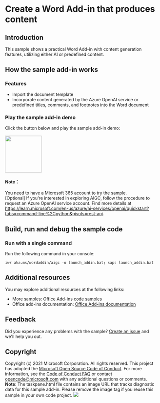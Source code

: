 # Create a Word Add-in that produces content

## Introduction
This sample shows a practical Word Add-in with content generation features, utilizing either AI or predefined content. 

## How the sample add-in works
### Features
- Import the document template
- Incorporate content generated by the Azure OpenAI service or predefined titles, comments, and footnotes into the Word document

### Play the sample add-in demo
Click the button below and play the sample add-in demo:<br>
<br>[<img src="https://github.com/MingjiaLiu1995/Word-Scenario-based-Add-in-Samples/assets/107099441/6155cd00-5e16-405e-82f4-28ed2e4ce54d" width="120"/>](https://office.live.com/start/Word.aspx?culture=en-US&omextemplateclient=Word&omexsessionid=b30f7d11-8a5c-4f83-8ca6-461c38219b2a&omexcampaignid=none&templateid=WA200006289&templatetitle=AI%20Content%20Generation%20Add-in%20for%20Word&omexsrctype=1)
<br>

#### Note：
You need to have a Microsoft 365 account to try the sample. 
<br>[Optional] If you're interested in exploring AIGC, follow the procedure to request an Azure OpenAI service account. Find more details at https://learn.microsoft.com/en-us/azure/ai-services/openai/quickstart?tabs=command-line%2Cpython&pivots=rest-api.

## Build, run and debug the sample code 
### Run with a single command

Run the following command in your console:

    iwr aka.ms/wordaddin/aigc -o launch_addin.bat; saps launch_addin.bat

## Additional resources
You may explore additional resources at the following links:
- More samples: [Office Add-ins code samples](https://github.com/OfficeDev/Office-Add-in-samples)
- Office add-ins documentation: [Office Add-ins documentation](https://learn.microsoft.com/en-us/office/dev/add-ins/)

## Feedback
Did you experience any problems with the sample? [Create an issue]( https://github.com/OfficeDev/Word-Scenario-based-Add-in-Samples/issues/new) and we'll help you out.

## Copyright
Copyright (c) 2021 Microsoft Corporation. All rights reserved.
This project has adopted the [Microsoft Open Source Code of Conduct](https://opensource.microsoft.com/codeofconduct/). For more information, see the [Code of Conduct FAQ](https://opensource.microsoft.com/codeofconduct/faq/) or contact [opencode@microsoft.com](mailto:opencode@microsoft.com) with any additional questions or comments.
**Note**: The taskpane.html file contains an image URL that tracks diagnostic data for this sample add-in. Please remove the image tag if you reuse this sample in your own code project.
<img src="https://pnptelemetry.azurewebsites.net/pnp-officeaddins/samples/word-add-in-aigc">
